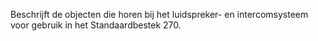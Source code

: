Beschrijft de objecten die horen bij het luidspreker- en intercomsysteem voor gebruik in het Standaardbestek 270.
